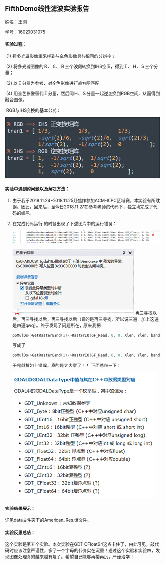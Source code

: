 ## FifthDemo线性滤波实验报告

姓名：王刚

学号：16020031075

#### 实验过程：

​	(1) 将多光谱影像重采样到与全色影像具有相同的分辨率；

​	(2) 将多光谱图像的Ｒ、Ｇ、Ｂ三个波段转换到IHS空间，得到Ｉ、Ｈ、Ｓ三个分量；

​	(3) 以Ｉ分量为参考，对全色影像进行直方图匹配

​	(4) 用全色影像替代Ｉ分量，然后同Ｈ、Ｓ分量一起逆变换到RGB空间，从而得到融合图像。

​	RGB与IHS变换的基本公式：

   ![img](https://github.com/Histra/FifthDemo/blob/master/Pictures_ExperimentReport/OK_I_am_fine_00.png) 

#### 实验中遇到的问题以及解决方法：

1. 由于我于2018.11.24~2018.11.25赴焦作参加ACM-ICPC区域赛，本实验有所耽误。因此，回来后，至今日2018.11.27在参考老师的代码下，独立地完成了代码的编写。

2. 在完成代码运行 的时候出现了下述图片中的运行错误：

   ![img](https://github.com/Histra/FifthDemo/blob/master/Pictures_ExperimentReport/OK_I_am_fine_01.png) 

   ![img](https://github.com/Histra/FifthDemo/blob/master/Pictures_ExperimentReport/OK_I_am_fine_02.png) 
   再三寻找以后，再三寻找以后，再三寻找以后（真的是再三寻找，所以说三遍，加上这遍是四遍qwq）。终于发现了问题所在，原来我把

   ```c++
   poMulDs->GetRasterBand(1)->RasterIO(GF_Read, 0, 0, Xlen, Ylen, bandR, Xlen, Ylen, GDT_Float64, 0, 0);/// 正确代码
   ```

   写成了

   ```c++
   poMulDs->GetRasterBand(1)->RasterIO(GF_Read, 0, 0, Xlen, Ylen, bandR, Xlen, Ylen, GDT_CFloat64, 0, 0);/// 错误代码
   ```

   于是就报如上错误，真的是太大意了！！
   下面总结一下：

   ![img](https://github.com/Histra/FifthDemo/blob/master/Pictures_ExperimentReport/OK_I_am_fine_03.png) 

#### 实验结果展示：

详见data文件夹下的American_Res.tif文件。

#### 实验反思总结：

​	这个实验是第五个实验。本次实验在GDT_CFloat64这点卡住了，由此可见，敲代码时应该注意严谨性，多了一个字母的代价实在沉重！
​	通过这个实验和实验四，发现图像处理真的越来越有趣了。希望自己能够再接再厉，严谨治学！



